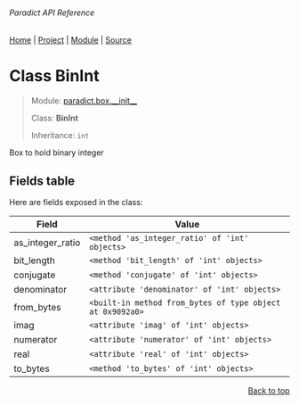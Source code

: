 ###### Paradict API Reference
[Home](/docs/api/README.md) | [Project](/README.md) | [Module](/docs/api/modules/paradict/box/__init__/README.md) | [Source](/paradict/box/__init__.py)

# Class BinInt
> Module: [paradict.box.\_\_init\_\_](/docs/api/modules/paradict/box/__init__/README.md)
>
> Class: **BinInt**
>
> Inheritance: `int`

Box to hold binary integer

## Fields table
Here are fields exposed in the class:

| Field | Value |
| --- | --- |
| as\_integer\_ratio | `<method 'as_integer_ratio' of 'int' objects>` |
| bit\_length | `<method 'bit_length' of 'int' objects>` |
| conjugate | `<method 'conjugate' of 'int' objects>` |
| denominator | `<attribute 'denominator' of 'int' objects>` |
| from\_bytes | `<built-in method from_bytes of type object at 0x9092a0>` |
| imag | `<attribute 'imag' of 'int' objects>` |
| numerator | `<attribute 'numerator' of 'int' objects>` |
| real | `<attribute 'real' of 'int' objects>` |
| to\_bytes | `<method 'to_bytes' of 'int' objects>` |

<p align="right"><a href="#paradict-api-reference">Back to top</a></p>
